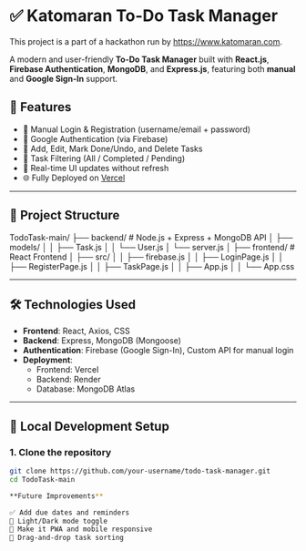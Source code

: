 # ✅ Katomaran To-Do Task Manager

This project is a part of a hackathon run by https://www.katomaran.com.

A modern and user-friendly **To-Do Task Manager** built with **React.js**, **Firebase Authentication**, **MongoDB**, and **Express.js**, featuring both **manual** and **Google Sign-In** support.

## 🚀 Features

- 🔐 Manual Login & Registration (username/email + password)
- 🔑 Google Authentication (via Firebase)
- 📝 Add, Edit, Mark Done/Undo, and Delete Tasks
- 📌 Task Filtering (All / Completed / Pending)
- 🔄 Real-time UI updates without refresh
- 🌐 Fully Deployed on [Vercel](https://katomaran-to-mq08nqb74-taruneswar-m-rs-projects.vercel.app)

---

## 📁 Project Structure

TodoTask-main/
├── backend/ # Node.js + Express + MongoDB API
│ ├── models/
│ │ ├── Task.js
│ │ └── User.js
│ └── server.js
│
├── frontend/ # React Frontend
│ ├── src/
│ │ ├── firebase.js
│ │ ├── LoginPage.js
│ │ ├── RegisterPage.js
│ │ ├── TaskPage.js
│ │ ├── App.js
│ │ └── App.css

---

## 🛠️ Technologies Used

- **Frontend**: React, Axios, CSS
- **Backend**: Express, MongoDB (Mongoose)
- **Authentication**: Firebase (Google Sign-In), Custom API for manual login
- **Deployment**:
  - Frontend: Vercel
  - Backend: Render
  - Database: MongoDB Atlas

---

## 🔧 Local Development Setup

### 1. Clone the repository
```bash
git clone https://github.com/your-username/todo-task-manager.git
cd TodoTask-main

**Future Improvements**

✅ Add due dates and reminders
🌈 Light/Dark mode toggle
📱 Make it PWA and mobile responsive
🔄 Drag-and-drop task sorting
